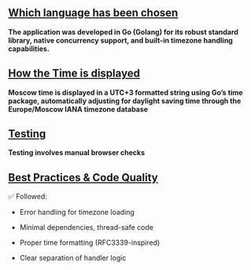 ## <ins>Which language has been chosen</ins> 
**The application was developed in Go (Golang) for its robust standard library, native concurrency support, and built-in timezone handling capabilities.**

## <ins>How the Time is displayed</ins>
**Moscow time is displayed in a UTC+3 formatted string using Go’s time package, automatically adjusting for daylight saving time through the Europe/Moscow IANA timezone database**

## <ins>Testing</ins>
**Testing involves manual browser checks**

## <ins>Best Practices & Code Quality</ins>

✅ Followed:

- Error handling for timezone loading

- Minimal dependencies, thread-safe code

- Proper time formatting (RFC3339-inspired)

- Clear separation of handler logic


